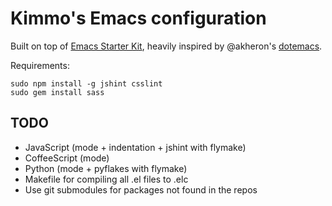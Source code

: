 # Kimmo's Emacs configuration

Built on top of
[Emacs Starter Kit](https://github.com/technomancy/emacs-starter-kit),
heavily inspired by @akheron's
[dotemacs](https://github.com/akheron/dotemacs).

Requirements:

    sudo npm install -g jshint csslint
    sudo gem install sass

## TODO

- JavaScript (mode + indentation + jshint with flymake)
- CoffeeScript (mode)
- Python (mode + pyflakes with flymake)
- Makefile for compiling all .el files to .elc
- Use git submodules for packages not found in the repos
